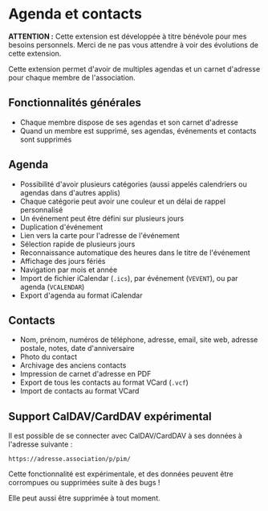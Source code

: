 # Agenda et contacts

**ATTENTION :** Cette extension est développée à titre bénévole pour mes besoins personnels.
Merci de ne pas vous attendre à voir des évolutions de cette extension.

Cette extension permet d'avoir de multiples agendas et un carnet d'adresse pour chaque membre de l'association.

## Fonctionnalités générales

- Chaque membre dispose de ses agendas et son carnet d'adresse
- Quand un membre est supprimé, ses agendas, événements et contacts sont supprimés

## Agenda

- Possibilité d'avoir plusieurs catégories (aussi appelés calendriers ou agendas dans d'autres applis)
- Chaque catégorie peut avoir une couleur et un délai de rappel personnalisé
- Un événement peut être défini sur plusieurs jours
- Duplication d'événement
- Lien vers la carte pour l'adresse de l'événement
- Sélection rapide de plusieurs jours
- Reconnaissance automatique des heures dans le titre de l'événement
- Affichage des jours fériés
- Navigation par mois et année
- Import de fichier iCalendar (`.ics`), par événement (`VEVENT`), ou par agenda (`VCALENDAR`)
- Export d'agenda au format iCalendar

## Contacts

- Nom, prénom, numéros de téléphone, adresse, email, site web, adresse postale, notes, date d'anniversaire
- Photo du contact
- Archivage des anciens contacts
- Impression de carnet d'adresse en PDF
- Export de tous les contacts au format VCard (`.vcf`)
- Import de contacts au format VCard

## Support CalDAV/CardDAV expérimental

Il est possible de se connecter avec CalDAV/CardDAV à ses données à l'adresse suivante :

```
https://adresse.association/p/pim/
```

Cette fonctionnalité est expérimentale, et des données peuvent être corrompues ou supprimées suite à des bugs !

Elle peut aussi être supprimée à tout moment.